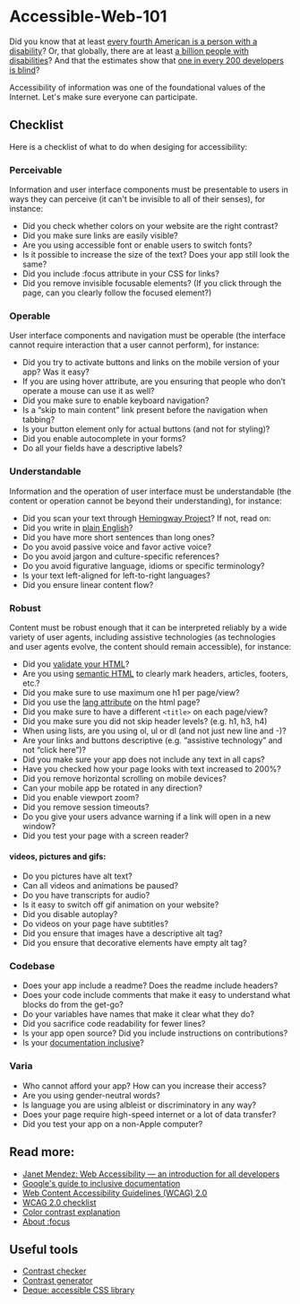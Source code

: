 # Accessible-Web-101

Did you know that at least [every fourth American is a person with a disability](https://www.cdc.gov/media/releases/2018/p0816-disability.html)? Or, that globally, there are at least [a billion people with disabilities](https://www.worldbank.org/en/topic/disability)? And that the estimates show that [one in every 200 developers is blind](https://www.freecodecamp.org/news/73-of-programmers-are-web-developers-and-other-insights-from-stack-overflows-massive-2017-survey-89a13b11e370/)?

Accessibility of information was one of the foundational values of the Internet. Let's make sure everyone can participate.

## Checklist

Here is a checklist of what to do when desiging for accessibility:


### Perceivable
Information and user interface components must be presentable to users in ways they can perceive (it can't be invisible to all of their senses), for instance:
- Did you check whether colors on your website are the right contrast?
- Did you make sure links are easily visible?
- Are you using accessible font or enable users to switch fonts?
- Is it possible to increase the size of the text? Does your app still look the same?
- Did you include :focus attribute in your CSS for links?
- Did you remove invisible focusable elements? (If you click through the page, can you clearly follow the focused element?)

### Operable
User interface components and navigation must be operable (the interface cannot require interaction that a user cannot perform), for instance:
- Did you try to activate buttons and links on the mobile version of your app? Was it easy?
- If you are using hover attribute, are you ensuring that people who don’t operate a mouse can use it as well?
- Did you make sure to enable keyboard navigation?
- Is a “skip to main content” link present before the navigation when tabbing?
- Is your button element only for actual buttons (and not for styling)?
- Did you enable autocomplete in your forms?
- Do all your fields have a descriptive labels?

### Understandable
Information and the operation of user interface must be understandable (the content or operation cannot be beyond their understanding), for instance:
- Did you scan your text through [Hemingway Project](http://www.hemingwayapp.com/)?
If not, read on:
- Did you write in [plain English](https://en.wikipedia.org/wiki/Plain_English)?
- Did you have more short sentences than long ones?
- Do you avoid passive voice and favor active voice?
- Do you avoid jargon and culture-specific references?
- Do you avoid figurative language, idioms or specific terminology?
- Is your text left-aligned for left-to-right languages?
- Did you ensure linear content flow?

### Robust 
Content must be robust enough that it can be interpreted reliably by a wide variety of user agents, including assistive technologies (as technologies and user agents evolve, the content should remain accessible), for instance:
- Did you [validate your HTML](https://validator.w3.org/nu/)?
- Are you using [semantic HTML](https://www.lifewire.com/why-use-semantic-html-3468271) to clearly mark headers, articles, footers, etc.?
- Did you make sure to use maximum one h1 per page/view?
- Did you use the [lang attribute](https://www.w3.org/TR/UNDERSTANDING-WCAG20/meaning-doc-lang-id.html) on the html page?
- Did you make sure to have a different `<title>` on each page/view?
- Did you make sure you did not skip header levels? (e.g. h1, h3, h4)
- When using lists, are you using ol, ul or dl (and not just new line and -)?
- Are your links and buttons descriptive (e.g. “assistive technology” and not “click here”)?
- Did you make sure your app does not include any text in all caps?
- Have you checked how your page looks with text increased to 200%?
- Did you remove horizontal scrolling on mobile devices?
- Can your mobile app be rotated in any direction?
- Did you enable viewport zoom?
- Did you remove session timeouts?
- Do you give your users advance warning if a link will open in a new window?
- Did you test your page with a screen reader?

#### videos, pictures and gifs:
- Do you pictures have alt text?
- Can all videos and animations be paused?
- Do you have transcripts for audio?
- Is it easy to switch off gif animation on your website?
- Did you disable autoplay?
- Do videos on your page have subtitles?
- Did you ensure that images have a descriptive alt tag?
- Did you ensure that decorative elements have empty alt tag?

### Codebase
- Does your app include a readme? Does the readme include headers?
- Does your code include comments that make it easy to understand what blocks do from the get-go?
- Do your variables have names that make it clear what they do?
- Did you sacrifice code readability for fewer lines?
- Is your app open source? Did you include instructions on contributions?
- Is your [documentation inclusive](https://developers.google.com/style/inclusive-documentation)?

### Varia
- Who cannot afford your app? How can you increase their access?
- Are you using gender-neutral words?
- Is language you are using albleist or discriminatory in any way?
- Does your page require high-speed internet or a lot of data transfer?
- Did you test your app on a non-Apple computer?



## Read more:
- [Janet Mendez: Web Accessibility — an introduction for all developers](https://medium.com/@janetmndz/web-accessibility-an-introduction-for-all-developers-c4f632a0506e)
- [Google's guide to inclusive documentation](https://developers.google.com/style/inclusive-documentation)
- [Web Content Accessibility Guidelines (WCAG) 2.0](https://www.w3.org/TR/WCAG20/)
- [WCAG 2.0 checklist](https://webaim.org/standards/wcag/checklist)
- [Color contrast explanation](https://a11yproject.com/posts/what-is-color-contrast/)
- [About :focus](https://a11yproject.com/posts/never-remove-css-outlines/)

## Useful tools
- [Contrast checker](https://colorable.jxnblk.com/ff0000/fdfdfd)
- [Contrast generator](https://learnui.design/tools/accessible-color-generator.html)
- [Deque: accessible CSS library](https://pattern-library.dequelabs.com/)